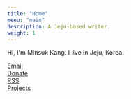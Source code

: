 ```yaml
---
title: "Home"
menu: "main"
description: A Jeju-based writer.
weight: 1
---
```

<style>
li {
  list-style: none;
}

ul {
  padding: 0;
}
</style>

Hi, I'm Minsuk Kang. I live in Jeju, Korea.

<ul>
<li><a href="https://letterbird.co/kang">Email</a></li>
<li><a href="https://ko-fi.com/kangminsuk">Donate</a></li>
<li><a href="https://kangminsuk.com/blog/index.xml">RSS</a></li>
<li><a href="https://kangminsuk.com/my-apps/">Projects</a></li>
</ul>